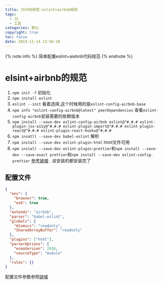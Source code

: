 ```yaml
---
title: JS代码规范-eslint+airbnb规则
tags:
  - JS
  - 工具
categories: 默认
copyright: true
toc: false
date: 2019-11-14 13:56:10
---
```



{% note info %} 简单配置eslint+aiebnb代码规范 {% endnote %}

<!-- more -->

# elsint+airbnb的规范
1. `npm init -f` 初始化
2. `npm install eslint`
3. `eslint --init` 看着选择,这个时候用的是`eslint-config-airbnb-base`
4. `npm info "eslint-config-airbnb@latest" peerDependencies` 查看`eslint-config-airbnb`安装需要的依赖版本
5. `npm install --save-dev eslint-config-airbnb eslint@^#.#.# eslint-plugin-jsx-a11y@^#.#.# eslint-plugin-import@^#.#.# eslint-plugin-react@^#.#.# eslint-plugin-react-hooks@^#.#.#`
6. `npm insatll --save-dev babel-eslint` 解析
7. `npm install --save-dev eslint-plugin-html` html文件可用
8. `npm install --save-dev eslint-plugin-prettier`和`npm install --save-dev --save-exact prettier`和`npm install --save-dev eslint-config-prettier` [参考链接](https://github.com/prettier/eslint-plugin-prettier)
. 该安装的都安装完了

## 配置文件

```json
{
  "env": {
    "browser": true,
    "es6": true
  },
  "extends": "airbnb",
  "parser": "babel-eslint",
  "globals": {
    "Atomics": "readonly",
    "SharedArrayBuffer": "readonly"
  },
  "plugins": ["html"],
  "parserOptions": {
    "ecmaVersion": 2018,
    "sourceType": "module"
  },
  "rules": {}
}

```

配置文件参数参照[链接](https://cn.eslint.org/docs/user-guide/configuring)